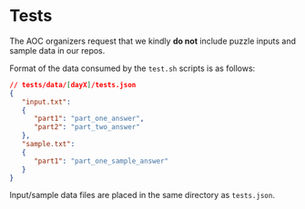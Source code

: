 # Tests

The AOC organizers request that we kindly **do not** include puzzle inputs
and sample data in our repos.

Format of the data consumed by the `test.sh` scripts is as follows:

```json
// tests/data/[dayX]/tests.json
{
   "input.txt":
   {
      "part1": "part_one_answer",
      "part2": "part_two_answer"
   },
   "sample.txt":
   {
      "part1": "part_one_sample_answer"
   }
}
```

Input/sample data files are placed in the same directory as `tests.json`.
